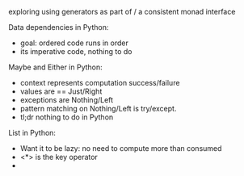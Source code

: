 exploring using generators as part of / a consistent monad interface

Data dependencies in Python:
 - goal: ordered code runs in order
 - its imperative code, nothing to do

Maybe and Either in Python:
 - context represents computation success/failure
 - values are == Just/Right
 - exceptions are Nothing/Left
 - pattern matching on Nothing/Left is try/except.
 - tl;dr nothing to do in Python

List in Python:
 - Want it to be lazy: no need to compute more than consumed
 - <*> is the key operator
 - 
